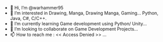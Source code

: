 - 👋 Hi, I’m @warhammer95
- 👀 I’m interested in Drawing, Manga, Drawing Manga, Gaming... Python, Java, C#, C/C++.  
- 🌱 I’m currently learning Game development using Python/ Unity...
- 💞️ I’m looking to collaborate on Game Development Projects...
- 📫 How to reach me : << Access Denied >> ...

<!---
warhammer95/warhammer95 is a ✨ special ✨ repository because its `README.md` (this file) appears on your GitHub profile.
You can click the Preview link to take a look at your changes.
--->
